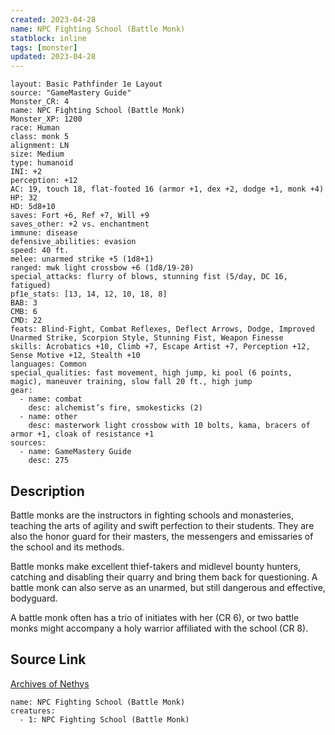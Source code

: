 ```yaml
---
created: 2023-04-28
name: NPC Fighting School (Battle Monk)
statblock: inline
tags: [monster]
updated: 2023-04-28
---
```

```statblock
layout: Basic Pathfinder 1e Layout
source: "GameMastery Guide"
Monster_CR: 4
name: NPC Fighting School (Battle Monk)
Monster_XP: 1200
race: Human
class: monk 5
alignment: LN
size: Medium
type: humanoid
INI: +2
perception: +12
AC: 19, touch 18, flat-footed 16 (armor +1, dex +2, dodge +1, monk +4)
HP: 32
HD: 5d8+10
saves: Fort +6, Ref +7, Will +9
saves_other: +2 vs. enchantment
immune: disease
defensive_abilities: evasion
speed: 40 ft.
melee: unarmed strike +5 (1d8+1)
ranged: mwk light crossbow +6 (1d8/19-20)
special_attacks: flurry of blows, stunning fist (5/day, DC 16, fatigued)
pf1e_stats: [13, 14, 12, 10, 18, 8]
BAB: 3
CMB: 6
CMD: 22
feats: Blind-Fight, Combat Reflexes, Deflect Arrows, Dodge, Improved Unarmed Strike, Scorpion Style, Stunning Fist, Weapon Finesse
skills: Acrobatics +10, Climb +7, Escape Artist +7, Perception +12, Sense Motive +12, Stealth +10
languages: Common
special_qualities: fast movement, high jump, ki pool (6 points, magic), maneuver training, slow fall 20 ft., high jump
gear:
  - name: combat
    desc: alchemist’s fire, smokesticks (2)
  - name: other
    desc: masterwork light crossbow with 10 bolts, kama, bracers of armor +1, cloak of resistance +1
sources:
  - name: GameMastery Guide
    desc: 275
```
## Description
Battle monks are the instructors in fighting schools and monasteries, teaching the arts of agility and swift perfection to their students. They are also the honor guard for their masters, the messengers and emissaries of the school and its methods.

Battle monks make excellent thief-takers and midlevel bounty hunters, catching and disabling their quarry and bring them back for questioning. A battle monk can also serve as an unarmed, but still dangerous and effective, bodyguard.

A battle monk often has a trio of initiates with her (CR 6), or two battle monks might accompany a holy warrior affiliated with the school (CR 8).
## Source Link
[Archives of Nethys](https://aonprd.com/NPCDisplay.aspx?ItemName=Fighting%20School%20(Battle%20Monk))
```encounter-table
name: NPC Fighting School (Battle Monk)
creatures:
  - 1: NPC Fighting School (Battle Monk)
```
